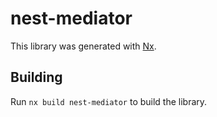# nest-mediator

This library was generated with [Nx](https://nx.dev).

## Building

Run `nx build nest-mediator` to build the library.
